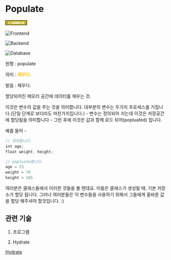 <d-title>

# Populate

</d-title>

<d-label>

<d-inner>

![Common](../../2TAT1C/Label_Common.png)

</d-inner>

<d-inner>

![Frontend](../2TAT1C/Label_Frontend.png)

</d-inner>

<d-inner>

![Backend](../2TAT1C/Label_Backend.png)

</d-inner>

<d-inner>

![Database](../2TAT1C/Label_Database.png)

</d-inner>

</d-label>

<d-origin>

원형 : populate

</d-origin>

<d-mean>

의미 : <span style="color:#FFBF00; font-weight:bold;">채우다.</span>

</d-mean>

<d-pronunciation>

발음 : 채우다.

</d-pronunciation>

<d-content>

할당되어진 메모리 공간에 데이터를 채우는 것.

이것은 변수의 값을 주는 것을 의미합니다. 대부분의 변수는 두가지 프로세스를 거칩니다.(단일 단계로 보더라도 마찬가지입니다.) - 변수는 정의되어 지는데 이것은 저장공간에 할당됨을 의미합니다 - 그런 후에 이것은 값과 함께 로드 되어(popluated) 집니다.

예를 들어 -

```js
// 정의합니다.
int age;
float weight, height;
```

```js
// popluate합니다.
age = 23
weight = 70
height = 165
```

여러분은 클래스들에서 이러한 것들을 볼 텐데요. 이들은 클래스가 생성될 때, 기본 저장소가 할당 됩니다. 그러나 여러분들은 이 변수들을 사용하기 위해서 그들에게 올바른 값을 할당 해주셔야 할것입니다. :)

</d-content>

<d-relation>

## 관련 기술

<d-inner>

1. 프로그램

</d-inner>

<d-inner>

2. Hydrate

</d-inner>

[Hydrate](https://github.com/MoonSupport/DICTIONARY/blob/master/H/Hydrate.md)

</d-relation>
